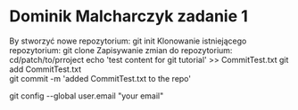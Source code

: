 # Dominik Malcharczyk zadanie 1 

By stworzyć nowe repozytorium: git init
Klonowanie istniejącego repozytorium: git clone <repo url>
Zapisywanie zmian do repozytorium: cd/patch/to/prroject
echo 'test content for git tutorial' >> CommitTest.txt
git add CommitTest.txt     
git commit -m 'added CommitTest.txt to the repo'

git config --global user.email "your email"
